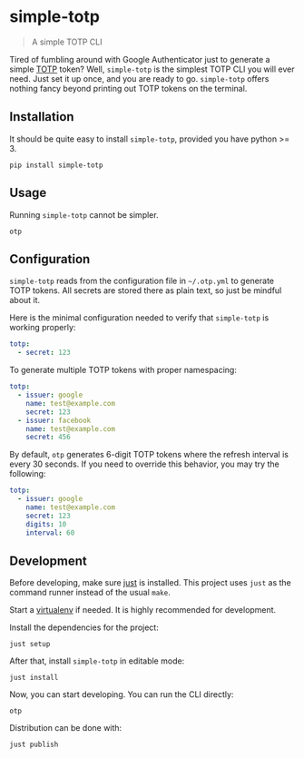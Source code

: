 # simple-totp

> A simple TOTP CLI

Tired of fumbling around with Google Authenticator just to generate a simple
[TOTP](https://en.wikipedia.org/wiki/Time-based_One-Time_Password) token? Well,
`simple-totp` is the simplest TOTP CLI you will ever need. Just set it up once,
and you are ready to go. `simple-totp` offers nothing fancy beyond printing out
TOTP tokens on the terminal.

## Installation

It should be quite easy to install `simple-totp`, provided you have python >= 3.

```
pip install simple-totp
```

## Usage

Running `simple-totp` cannot be simpler.

```
otp
```

## Configuration

`simple-totp` reads from the configuration file in `~/.otp.yml` to
generate TOTP tokens. All secrets are stored there as plain text, so
just be mindful about it.

Here is the minimal configuration needed to verify that `simple-totp`
is working properly:

```yaml
totp:
  - secret: 123
```

To generate multiple TOTP tokens with proper namespacing:

```yaml
totp:
  - issuer: google
    name: test@example.com
    secret: 123
  - issuer: facebook
    name: test@example.com
    secret: 456
```

By default, `otp` generates 6-digit TOTP tokens where the refresh
interval is every 30 seconds. If you need to override this
behavior, you may try the following:

```yaml
totp:
  - issuer: google
    name: test@example.com
    secret: 123
    digits: 10
    interval: 60
```


## Development

Before developing, make sure [just](https://github.com/casey/just) is
installed. This project uses `just` as the command runner instead of the
usual `make`.

Start a [virtualenv](https://pypi.org/project/virtualenv/) if needed. It is
highly recommended for development.

Install the dependencies for the project:

```
just setup
```

After that, install `simple-totp` in editable mode:

```
just install
```

Now, you can start developing. You can run the CLI directly:

```
otp
```

Distribution can be done with:

```
just publish
```
